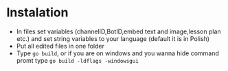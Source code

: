 # Instalation
* In files set variables (channelID,BotID,embed text and image,lesson plan etc.) and set string variables to your language (default it is in Polish)
* Put all edited files in one folder
* Type `go build`, or if you are on windows and you wanna hide command promt type `go build -ldflags -windowsgui` 
